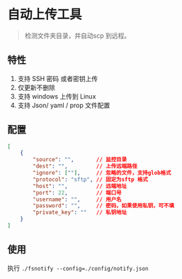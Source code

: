 # 自动上传工具

> 检测文件夹目录，并自动scp 到远程。

## 特性

1. 支持 SSH 密码 或者密钥上传
2. 仅更新不删除
3. 支持 windows 上传到 Linux
4. 支持 Json/ yaml / prop 文件配置

## 配置

```json
[
    {
        "source": "",       // 监控目录
        "dest": "",         // 上传远端路径
        "ignore": [""],     // 忽略的文件，支持glob格式
        "protocol": "sftp", // 固定为sftp 格式
        "host": "",         // 远端地址
        "port": 22,         // 端口号
        "username": "",     // 用户名
        "password": "",     // 密码，如果使用私钥，可不填
        "private_key": ""   // 私钥地址
    }
]
```

## 使用

执行 `./fsnotify --config=./config/notify.json`
